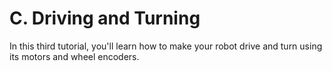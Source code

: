 # C. Driving and Turning

In this third tutorial, you'll learn how to make your robot drive and turn using its motors and wheel encoders.



